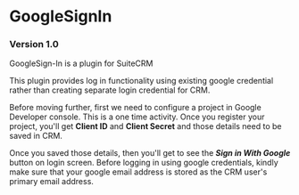 # GoogleSignIn
### Version 1.0

GoogleSign-In is a plugin for SuiteCRM

This plugin provides log in functionality using existing google credential rather than creating separate login credential for CRM.

Before moving further, first we need to configure a project in Google Developer console. This is a one time activity. Once you register your project, you'll get **Client ID** and **Client Secret** and those details need to be saved in CRM.

Once you saved those details, then you'll get to see the ***Sign in With Google*** button on login screen. Before logging in using google credentials, kindly make sure that your google email address is stored as the CRM user's primary email address.
